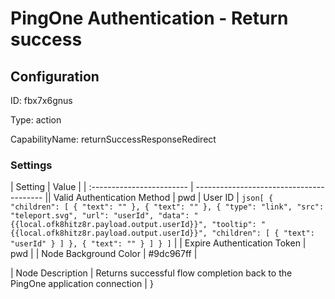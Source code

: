# PingOne Authentication - Return success
## Configuration
ID:  fbx7x6gnus

Type: action 

CapabilityName: returnSuccessResponseRedirect

### Settings
| Setting | Value  |
| :------------------------ | ---------------------------------------- || Valid Authentication Method | pwd
| User ID | ```json[
  {
    "children": [
      {
        "text": ""
      },
      {
        "text": ""
      },
      {
        "type": "link",
        "src": "teleport.svg",
        "url": "userId",
        "data": "{{local.ofk8hitz8r.payload.output.userId}}",
        "tooltip": "{{local.ofk8hitz8r.payload.output.userId}}",
        "children": [
          {
            "text": "userId"
          }
        ]
      },
      {
        "text": ""
      }
    ]
  }
]``` |
| Expire Authentication Token | pwd |
| Node Background Color | #9dc967ff | 

| Node Description | Returns successful flow completion back to the PingOne application connection | }
 



